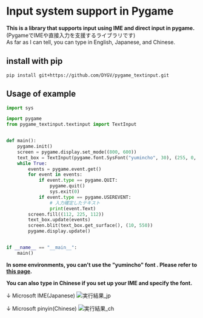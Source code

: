 # Input system support in Pygame

**This is a library that supports input using IME and direct input in pygame.**  
(PygameでIMEや直接入力を支援するライブラリです)  
As far as I can tell, you can type in English, Japanese, and Chinese.
## install with pip
```
pip install git+https://github.com/DYGV/pygame_textinput.git
```

## Usage of example
```python
import sys

import pygame
from pygame_textinput.textinput import TextInput


def main():
    pygame.init()
    screen = pygame.display.set_mode((800, 600))
    text_box = TextInput(pygame.font.SysFont("yumincho", 30), (255, 0, 0))
    while True:
        events = pygame.event.get()
        for event in events:
            if event.type == pygame.QUIT:
                pygame.quit()
                sys.exit(0)
            if event.type == pygame.USEREVENT:
                # 入力確定したテキスト
                print(event.Text)
        screen.fill((112, 225, 112))
        text_box.update(events)
        screen.blit(text_box.get_surface(), (10, 550))
        pygame.display.update()


if __name__ == "__main__":
    main()
```
__In some environments, you can't use the "yumincho" font . Please refer to [this page](https://dygv.github.io/blog/post/2021/01/pygame%E3%81%AE%E3%83%86%E3%82%AD%E3%82%B9%E3%83%88%E5%85%A5%E5%8A%9B/#%E3%83%95%E3%82%A9%E3%83%B3%E3%83%88%E3%81%AB%E3%81%A4%E3%81%84%E3%81%A6).__  
  
__You can also type in Chinese if you set up your IME and specify the font.__  
  
↓ Microsoft IME(Japanese)
![実行結果_jp](https://user-images.githubusercontent.com/8480644/117116657-941ea480-adc9-11eb-97fd-90c3400f4bfa.gif)  
  
↓ Microsoft pinyin(Chinese)
![実行結果_ch](https://user-images.githubusercontent.com/8480644/117170882-5c355280-ae05-11eb-84fe-c0d2a2760744.gif)
